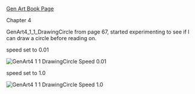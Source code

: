 [Gen Art Book Page](http://zenbullets.com/blog/?page_id=799)

Chapter 4

GenArt4_1_1_DrawingCircle
from page 67, started experimenting to see if I can draw a circle before reading on.

speed set to 0.01

![GenArt4 1 1 DrawingCircle Speed 0.01](https://github.com/Draedus/GenArt/raw/master/Chapter%204/GenArt4_1_1_DrawingCircle/GenArt4_1_1_DrawingCircle_speed-0.01.jpg)


speed set to 1.0

![GenArt4 1 1 DrawingCircle Speed 1.0](https://github.com/Draedus/GenArt/raw/master/Chapter%204/GenArt4_1_1_DrawingCircle/GenArt4_1_1_DrawingCircle_speed-1.0.jpg)
